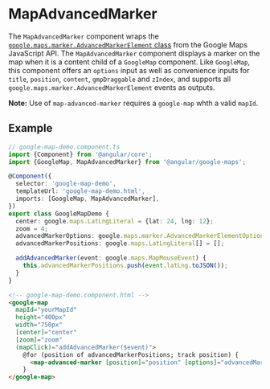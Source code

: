 # MapAdvancedMarker

The `MapAdvancedMarker` component wraps the [`google.maps.marker.AdvancedMarkerElement` class](https://developers.google.com/maps/documentation/javascript/reference/advanced-markers) from the Google Maps JavaScript API. The `MapAdvancedMarker` component displays a marker on the map when it is a content child of a `GoogleMap` component. Like `GoogleMap`, this component offers an `options` input as well as convenience inputs for `title`, `position`, `content`, `gmpDraggable` and `zIndex`, and supports all `google.maps.marker.AdvancedMarkerElement` events as outputs.

**Note:** Use of `map-advanced-marker` requires a `google-map` whth a valid `mapId`.

## Example

```typescript
// google-map-demo.component.ts
import {Component} from '@angular/core';
import {GoogleMap, MapAdvancedMarker} from '@angular/google-maps';

@Component({
  selector: 'google-map-demo',
  templateUrl: 'google-map-demo.html',
  imports: [GoogleMap, MapAdvancedMarker],
})
export class GoogleMapDemo {
  center: google.maps.LatLngLiteral = {lat: 24, lng: 12};
  zoom = 4;
  advancedMarkerOptions: google.maps.marker.AdvancedMarkerElementOptions = {gmpDraggable: false};
  advancedMarkerPositions: google.maps.LatLngLiteral[] = [];

  addAdvancedMarker(event: google.maps.MapMouseEvent) {
    this.advancedMarkerPositions.push(event.latLng.toJSON());
  }
}
```

```html
<!-- google-map-demo.component.html -->
<google-map
  mapId="yourMapId"
  height="400px"
  width="750px"
  [center]="center"
  [zoom]="zoom"
  (mapClick)="addAdvancedMarker($event)">
    @for (position of advancedMarkerPositions; track position) {
      <map-advanced-marker [position]="position" [options]="advancedMarkerOptions" />
    }
</google-map>
```
